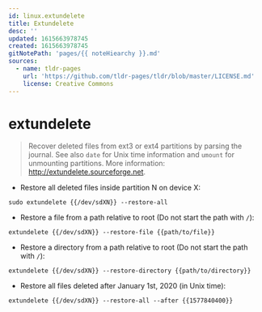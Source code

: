 ```yaml
---
id: linux.extundelete
title: Extundelete
desc: ''
updated: 1615663978745
created: 1615663978745
gitNotePath: 'pages/{{ noteHiearchy }}.md'
sources:
  - name: tldr-pages
    url: 'https://github.com/tldr-pages/tldr/blob/master/LICENSE.md'
    license: Creative Commons
---
```

# extundelete

> Recover deleted files from ext3 or ext4 partitions by parsing the journal.
> See also `date` for Unix time information and `umount` for unmounting partitions.
> More information: <http://extundelete.sourceforge.net>.

- Restore all deleted files inside partition N on device X:

`sudo extundelete {{/dev/sdXN}} --restore-all`

- Restore a file from a path relative to root (Do not start the path with `/`):

`extundelete {{/dev/sdXN}} --restore-file {{path/to/file}}`

- Restore a directory from a path relative to root (Do not start the path with `/`):

`extundelete {{/dev/sdXN}} --restore-directory {{path/to/directory}}`

- Restore all files deleted after January 1st, 2020 (in Unix time):

`extundelete {{/dev/sdXN}} --restore-all --after {{1577840400}}`

